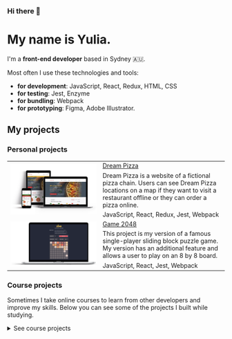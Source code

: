 ### Hi there 👋
# My name is Yulia.
I'm a **front-end developer** based in Sydney 🇦🇺.

Most often I use these technologies and tools:
* **for development**: JavaScript, React, Redux, HTML, CSS
* **for testing**: Jest, Enzyme
* **for bundling**: Webpack
* **for prototyping**: Figma, Adobe Illustrator.

## My projects

### Personal projects
<table>
  <tr>
    <td rowspan="3" width="200">
      <a href="https://github.com/truefiesta/dream-pizza" target="_blank">
        <img src="https://raw.githubusercontent.com/truefiesta/dream-pizza/main/src/assets/img/dream-pizza-top.png" width="100%" height="auto" alt="Dream Pizza">
      </a>
    </td>
    <td>
      <a href="https://github.com/truefiesta/dream-pizza" target="_blank">Dream Pizza</a>
    </td>
  </tr>
  <tr>
    <td>Dream Pizza is a website of a fictional pizza chain. Users can see Dream Pizza locations on a map if they want to visit a restaurant offline or they can order a pizza online.</td>
  </tr>
  <tr>
    <td>JavaScript, React, Redux, Jest, Webpack</td>
  </tr>
  <tr>
    <td rowspan="3" width="200">
      <a href="https://github.com/truefiesta/game2048" target="_blank">
        <img src="https://raw.githubusercontent.com/truefiesta/game2048/master/src/img/game-preview.png" width="100%" height="auto" alt="Game 2048">
      </a>
    </td>
    <td>
      <a href="https://github.com/truefiesta/game2048" target="_blank">Game 2048</a>
    </td>
  </tr>
  <tr>
    <td>This project is my version of a famous single-player sliding block puzzle game. My version has an additional feature and allows a user to play on an 8 by 8 board.</td>
  </tr>
  <tr>
    <td>JavaScript, React, Jest, Webpack</td>
  </tr>
</table>

### Course projects
Sometimes I take online courses to learn from other developers and improve my skills. Below you can see some of the projects I built while studying.
<details>
<summary>
  See course projects
</summary>

| Project     | Description | Technologies | Completed |
| ------| ------ | -----| ---- |
| [Six cities](https://github.com/truefiesta/six-cities) | A vacation rental online marketplace build with React. It provides detailed information about current offers, allows users to log in, leave a review, see offers' locations on map and more. | TypeScript, React, Redux, Jest, Enzyme, Leaflet, Webpack | Aug 2020 |
| [Big Trip](https://github.com/truefiesta/big-trip)  | A trip planner SPA. Users can create itinerary, calculate expenses and get information about tourist attractions located near the destinations included in the trip. | JavaScript ES6, Webpack, Chart.js, Flatpickr.js, Moment.js | May 2020 |
| [Keksobooking](https://github.com/truefiesta/keksobooking) | A web application that allows users to see rental properties in the center of Tokio city and create a detailed listing of their property if they want others to find it. | JavaScript ES5 | Mar 2020 |
| [Mishka](https://github.com/truefiesta/mishka) | A markup of a responsive e-commerce website. Mishka store sells cute hand-made creations that could be bought to decorate your home or as a gift for someone special. | Gulp, HTML5, SASS, BEM, cross browser compartibility (including Interner Explorer 11) | Jan 2020 |
| [Device](https://github.com/truefiesta/device) | An e-commerce website of a store called Device. Device store specializes in gadgets. | HTML5, CSS3, JavaScript, cross browser compartibility (including Interner Explorer 11) | Nov 2019 |
</details>
<!--
**truefiesta/truefiesta** is a ✨ _special_ ✨ repository because its `README.md` (this file) appears on your GitHub profile.

Here are some ideas to get you started:

- 🔭 I’m currently working on ...
- 🌱 I’m currently learning ...
- 👯 I’m looking to collaborate on ...
- 🤔 I’m looking for help with ...
- 💬 Ask me about ...
- 📫 How to reach me: ...
- 😄 Pronouns: ...
- ⚡ Fun fact: ...
-->
